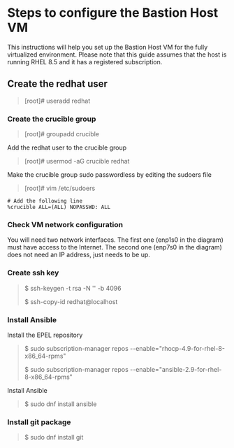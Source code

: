 # Steps to configure the Bastion Host VM

This instructions will help you set up the Bastion Host VM for the fully virtualized environment. Please note that
this guide assumes that the host is running RHEL 8.5 and it has a registered subscription.

## Create the redhat user

> [root]# useradd redhat

### Create the crucible group

> [root]# groupadd crucible

Add the redhat user to the crucible group

> [root]# usermod -aG crucible redhat

Make the crucible group sudo passwordless by editing the sudoers file

> [root]# vim /etc/sudoers

    # Add the following line
    %crucible ALL=(ALL) NOPASSWD: ALL

### Check VM network configuration

You will need two network interfaces. The first one (enp1s0 in the diagram) must have access to the Internet. The second one (enp7s0 in
the diagram) does not need an IP address, just needs to be up.

### Create ssh key

> $ ssh-keygen -t rsa -N '' -b 4096
> 
> $ ssh-copy-id redhat@localhost

### Install Ansible

Install the EPEL repository

> $ sudo subscription-manager repos --enable="rhocp-4.9-for-rhel-8-x86_64-rpms"
> 
> $ sudo subscription-manager repos --enable="ansible-2.9-for-rhel-8-x86_64-rpms"

Install Ansible

> $ sudo dnf install ansible

### Install git package

> $ sudo dnf install git
